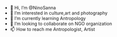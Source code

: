 - 👋 Hi, I’m @NinoSanna
- 👀 I’m interested in culture,art and photography
- 🌱 I’m currently learning Antropology
- 💞️ I’m looking to collaborate on NGO organization
- 📫 How to reach me Antropologist, Artist

<!---
NinoSanna/NinoSanna is a ✨ special ✨ repository because its `README.md` (this file) appears on your GitHub profile.
You can click the Preview link to take a look at your changes.
--->
